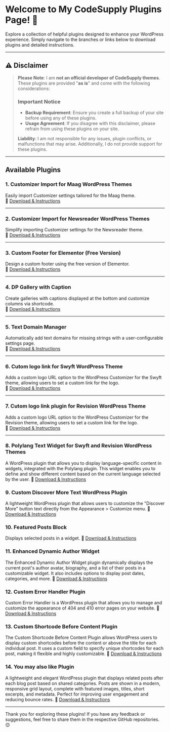 # Welcome to My CodeSupply Plugins Page! 🎉  

Explore a collection of helpful plugins designed to enhance your WordPress experience. Simply navigate to the branches or links below to download plugins and detailed instructions.  

---

## ⚠️ Disclaimer  

> **Please Note**: I am **not an official developer of CodeSupply themes**. These plugins are provided "**as is**" and come with the following considerations:  
> 
> ### Important Notice  
> - **Backup Requirement**: Ensure you create a full backup of your site before using any of these plugins.  
> - **Usage Agreement**: If you disagree with this disclaimer, please refrain from using these plugins on your site.  
>
> **Liability**: I am not responsible for any issues, plugin conflicts, or malfunctions that may arise. Additionally, I do not provide support for these plugins.  

---

## Available Plugins  

### 1. **Customizer Import for Maag WordPress Themes**  
Easily import Customizer settings tailored for the Maag theme.  
🔗 [Download & Instructions](https://github.com/childtheme/codesupple/tree/customizer-importer-maag)  

---

### 2. **Customizer Import for Newsreader WordPress Themes**  
Simplify importing Customizer settings for the Newsreader theme.  
🔗 [Download & Instructions](https://github.com/childtheme/codesupple/tree/customizer-importer-newsreader)  

---

### 3. **Custom Footer for Elementor (Free Version)**  
Design a custom footer using the free version of Elementor.  
🔗 [Download & Instructions](https://github.com/childtheme/codesupple/blob/custom-footer-elementor-free/)  

---

### 4. **DP Gallery with Caption**  
Create galleries with captions displayed at the bottom and customize columns via shortcode.  
🔗 [Download & Instructions](https://github.com/childtheme/codesupple/tree/dp-gallery-caption-plugin)  

---

### 5. **Text Domain Manager**  
Automatically add text domains for missing strings with a user-configurable settings page.  
🔗 [Download & Instructions](https://github.com/childtheme/codesupple/tree/text-domain-manager)  

---

### 6. **Cutom logo link for Swyft WordPress Theme**  
Adds a custom logo URL option to the WordPress Customizer for the Swyft theme, allowing users to set a custom link for the logo.  
🔗 [Download & Instructions](https://github.com/childtheme/codesupple/tree/custom-logo-swyft)  

---

### 7. **Cutom logo link plugin for Revision WordPress Theme**  
Adds a custom logo URL option to the WordPress Customizer for the Revision theme, allowing users to set a custom link for the logo.  
🔗 [Download & Instructions](https://github.com/childtheme/codesupple/tree/custom-logo-revision)  

---

### 8. **Polylang Text Widget for Swyft and Revision WordPress Themes**  
A WordPress plugin that allows you to display language-specific content in widgets, integrated with the Polylang plugin. 
This widget enables you to define and show different content based on the current language selected by the user.
🔗 [Download & Instructions](https://github.com/childtheme/codesupple/tree/polylang-text-widget?tab=readme-ov-file#polylang-text-widget)  


### 9. **Custom Discover More Text WordPress Plugin**  
A lightweight WordPress plugin that allows users to customize the "Discover More" button text directly from the Appearance > Customize menu.
🔗 [Download & Instructions](https://github.com/childtheme/codesupple/tree/custom-more-text#custom-discover-more-text-wordpress-plugin)  


### 10. **Featured Posts Block**  
Displays selected posts in a widget.
🔗 [Download & Instructions](https://github.com/childtheme/codesupple/tree/featured-posts-block#featured-posts-block)  

### 11. **Enhanced Dynamic Author Widget**  
The Enhanced Dynamic Author Widget plugin dynamically displays the current post's author avatar, biography, and a list of their posts in a customizable widget. It also includes options to display post dates, categories, and more.
🔗 [Download & Instructions](https://github.com/childtheme/codesupple/tree/dynamic-author-widget#enhanced-dynamic-author-widget)  

### 12. **Custom Error Handler Plugin**  
Custom Error Handler is a WordPress plugin that allows you to manage and customize the appearance of 404 and 410 error pages on your website.
🔗 [Download & Instructions](https://github.com/childtheme/codesupple/tree/custom-error-handler?tab=readme-ov-file#custom-error-handler-plugin)  


### 13. **Custom Shortcode Before Content Plugin**  
The Custom Shortcode Before Content Plugin allows WordPress users to display custom shortcodes before the content or above the title for each individual post. It uses a custom field to specify unique shortcodes for each post, making it flexible and highly customizable.
🔗 [Download & Instructions](https://github.com/childtheme/codesupple/tree/shortcode#welcome-to-my-codesupply-plugins-page-)  

### 14. **You may also like Plugin**  
A lightweight and elegant WordPress plugin that displays related posts after each blog post based on shared categories. Posts are shown in a modern, responsive grid layout, complete with featured images, titles, short excerpts, and metadata. Perfect for improving user engagement and reducing bounce rates.
🔗 [Download & Instructions](https://github.com/childtheme/codesupple/tree/You-May-Also-Like)  

---

Thank you for exploring these plugins! If you have any feedback or suggestions, feel free to share them in the respective GitHub repositories. 😊  


